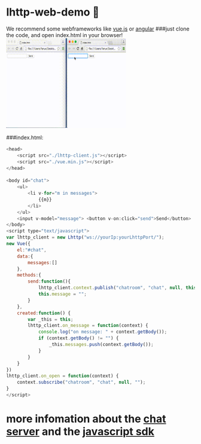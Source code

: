 # lhttp-web-demo :dog:
We recommend some webframeworks like [vue.js](http://vuejs.org.cn/) or [angular](https://angularjs.org/)
###just clone the code, and open index.html in your browser!
![chat-demo](https://github.com/fanux/lhttp-web-demo/blob/master/web-demo.gif)

###index.html:
```javascript
<head>
    <script src="./lhttp-client.js"></script>
    <script src="./vue.min.js"></script>
</head>

<body id="chat">
    <ul>
        <li v-for="m in messages">
            {{m}}
        </li>
    </ul>
    <input v-model="message"> <button v-on:click="send">Send</button>
</body>
<script type="text/javascript">
var lhttp_client = new Lhttp("ws://yourIp:yourLhttpPort/");
new Vue({
    el:"#chat",
    data:{
        messages:[]
    },
    methods:{
        send:function(){
            lhttp_client.context.publish("chatroom", "chat", null, this.message);
            this.message = "";
        }
    },
    created:function() {
        var _this = this;
        lhttp_client.on_message = function(context) {
            console.log("on message: " + context.getBody());
            if (context.getBody() != "") {
                _this.messages.push(context.getBody());
            }
        }
    }
})
lhttp_client.on_open = function(context) {
    context.subscribe("chatroom", "chat", null, "");
}
</script>
```
# more infomation about the [chat server](https://github.com/fanux/lhttp) and the [javascript sdk](https://github.com/fanux/lhttp-javascript-sdk)

